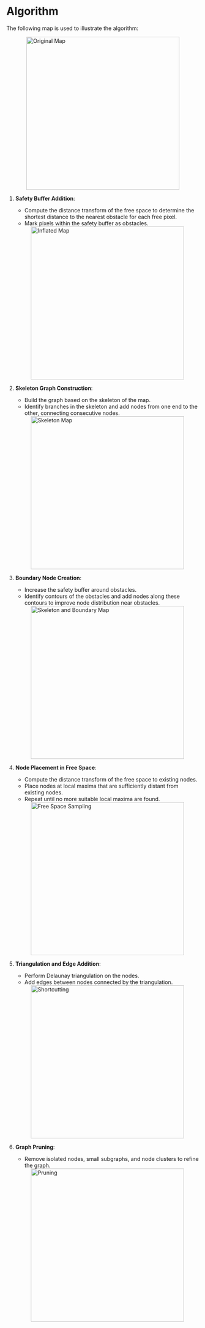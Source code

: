 # Algorithm

The following map is used to illustrate the algorithm:

   <picture>
      <source srcset="images/carter_warehouse_navigation.png">
      <img src="images/carter_warehouse_navigation.png" width="400" alt="Original Map" style="display: block; margin: 0 auto;" class="center">
   </picture>

1. **Safety Buffer Addition**:
   - Compute the distance transform of the free space to determine the shortest distance to the nearest obstacle for each free pixel.
   - Mark pixels within the safety buffer as obstacles.

   <picture>
      <source srcset="images/inflated_map.png">
      <img src="images/inflated_map.png" width="400" alt="Inflated Map" style="display: block; margin: 0 auto;" class="center">
   </picture>


2. **Skeleton Graph Construction**:
   - Build the graph based on the skeleton of the map.
   - Identify branches in the skeleton and add nodes from one end to the other, connecting consecutive nodes.

   <picture>
      <source srcset="images/skeleton_only.png">
      <img src="images/skeleton_only.png" width="400" alt="Skeleton Map" style="display: block; margin: 0 auto;" class="center">
   </picture>


3. **Boundary Node Creation**:
   - Increase the safety buffer around obstacles.
   - Identify contours of the obstacles and add nodes along these contours to improve node distribution near obstacles.

   <picture>
      <source srcset="images/skeleton_and_boundary.png">
      <img src="images/skeleton_and_boundary.png" width="400" alt="Skeleton and Boundary Map" style="display: block; margin: 0 auto;" class="center">
   </picture>


4. **Node Placement in Free Space**:
   - Compute the distance transform of the free space to existing nodes.
   - Place nodes at local maxima that are sufficiently distant from existing nodes.
   - Repeat until no more suitable local maxima are found.

   <picture>
      <source srcset="images/free_space_sampling.png">
      <img src="images/free_space_sampling.png" width="400" alt="Free Space Sampling" style="display: block; margin: 0 auto;" class="center">
   </picture>


5. **Triangulation and Edge Addition**:
   - Perform Delaunay triangulation on the nodes.
   - Add edges between nodes connected by the triangulation.

   <picture>
      <source srcset="images/shortcut.png">
      <img src="images/shortcut.png" width="400" alt="Shortcutting" style="display: block; margin: 0 auto;" class="center">
   </picture>


6. **Graph Pruning**:
   - Remove isolated nodes, small subgraphs, and node clusters to refine the graph.

   <picture>
      <source srcset="images/prune.png">
      <img src="images/prune.png" width="400" alt="Pruning" style="display: block; margin: 0 auto;" class="center">
   </picture>
